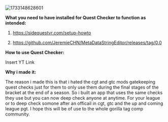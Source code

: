 

![1733148628601](https://github.com/user-attachments/assets/e8970c9b-e15f-4071-b94f-56dc128c4ab2)

**What you need to have installed for Quest Checker to function as intended:**

1. https://sidequestvr.com/setup-howto

2. https://github.com/JeremieCHN/MetaDataStringEditor/releases/tag/0.0

**How to use Quest Checker:**

Insert YT Link

**Why i made it:**

The reason i made this is that i hated the cgt and gtc mods gatekeeping quest checks just for them to only use them during the final stages of the bracket at the end of a season. So i built an app that uses the same checks they use but you can now deep check anyone at anytime. For your league or to deep check somone after an officail in cgt, gtc and the up and coming league pgt. I hope this will be of use to the whole gorilla tag comp community.
